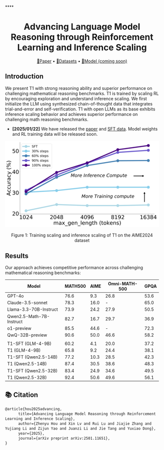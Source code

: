 ****<div align="center">

<h1>Advancing Language Model Reasoning through Reinforcement Learning and Inference Scaling</h1>

<p align="center">
  <a href="https://arxiv.org/abs/2501.11651">📃Paper</a> •
  <a href="https://huggingface.co/datasets/THUDM/T1">🤗Datasets</a> •
  <a href="">🤗Model (coming soon)</a>
</p>

</div>


## Introduction

We present T1 with strong reasoning ability and superior performance on challenging mathematical reasoning benchmarks.
T1 is trained by scaling RL by encouraging exploration and understand inference scaling. We first initialize the LLM using synthesized chain-of-thought data that integrates trial-and-error and self-verification.  T1 with open LLMs as its base exhibits inference scaling behavior and achieves superior performance on challenging math reasoning benchmarks. 

- **[2025/01/22]** We have released the [paper](https://arxiv.org/abs/2501.11651) and [SFT data](https://huggingface.co/datasets/THUDM/T1). Model weights and RL training data will be released soon.

<p align="center">
<img src="./figures/inference_scaling_overview_aime_intro.svg" width="600">
</p>

<p align="center">
Figure 1: Training scaling and inference scaling of T1 on the AIME2024 dataset
</p>




## Results

Our approach achieves competitive performance across challenging mathematical reasoning benchmarks:


| Model | MATH500 | AIME | Omni-MATH-500 | GPQA |
|-------|---------|------|---------------|------|
| GPT-4o | 76.6 | 9.3 | 26.8 | 53.6 |
| Claude-3.5-sonnet | 78.3 | 16.0 | - | 65.0 |
| Llama-3.3-70B-Instruct | 73.9 | 24.2 | 27.9 | 50.5 |
| Qwen2.5-Math-7B-Instruct | 82.7 | 16.7 | 29.7 | 36.9 |
| o1-preview | 85.5 | 44.6 | - | 72.3 |
| QwQ-32B-preview | 90.6 | 50.0 | 46.6 | 58.2 |
| | | | | |
| T1-SFT (GLM-4-9B) | 60.2 | 4.1 | 20.0 | 37.2 |
| T1 (GLM-4-9B) | 65.8 | 9.2 | 24.4 | 38.1 |
| T1-SFT (Qwen2.5-14B) | 77.2 | 10.3 | 28.5 | 42.3 |
| T1 (Qwen2.5-14B) | 87.4 | 30.5 | 38.6 | 48.3 |
| T1-SFT (Qwen2.5-32B) | 83.4 | 24.9 | 34.6 | 49.5 |
| T1 (Qwen2.5-32B) | 92.4 | 50.6 | 49.6 | 56.1 |

## 📚 Citation

```
@article{hou2025advancing,
      title={Advancing Language Model Reasoning through Reinforcement Learning and Inference Scaling}, 
      author={Zhenyu Hou and Xin Lv and Rui Lu and Jiajie Zhang and Yujiang Li and Zijun Yao and Juanzi Li and Jie Tang and Yuxiao Dong},
      year={2025},
      journal={arXiv preprint arXiv:2501.11651},
}
```
